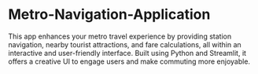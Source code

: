 # Metro-Navigation-Application
This app enhances your metro travel experience by providing station navigation, nearby tourist attractions, and fare calculations, all within an interactive and user-friendly interface. Built using Python and Streamlit, it offers a creative UI to engage users and make commuting more enjoyable.
